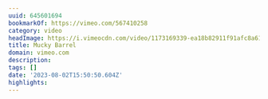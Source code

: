 ```yaml
---
uuid: 645601694
bookmarkOf: https://vimeo.com/567410258
category: video
headImage: https://i.vimeocdn.com/video/1173169339-ea18b82911f91afc8a6155204c883fe375f3be9ca2fd6ab2489f91dca38a757f-d_640
title: Mucky Barrel
domain: vimeo.com
description:
tags: []
date: '2023-08-02T15:50:50.604Z'
highlights:
---
```




